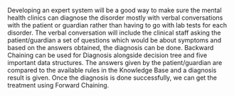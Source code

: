 Developing an expert system will be a good way to make sure the mental health clinics can diagnose the disorder mostly with verbal conversations with the patient or guardian rather than having to go with lab tests for each disorder. The verbal conversation will include the clinical staff asking the patient/guardian a set of questions which would be about symptoms and based on the answers obtained, the diagnosis can be done. Backward Chaining can be used for Diagnosis alongside decision tree and five important data structures. The answers given by the patient/guardian are compared to the available rules in the Knowledge Base and a diagnosis result is given. Once the diagnosis is done successfully, we can get the treatment using Forward Chaining.

